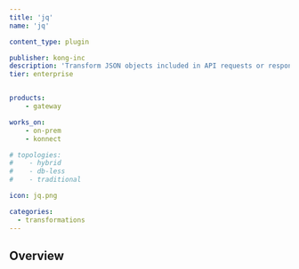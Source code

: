 ```yaml
---
title: 'jq'
name: 'jq'

content_type: plugin

publisher: kong-inc
description: 'Transform JSON objects included in API requests or responses using jq programs.'
tier: enterprise


products:
    - gateway

works_on:
    - on-prem
    - konnect

# topologies:
#    - hybrid
#    - db-less
#    - traditional

icon: jq.png

categories:
  - transformations
---
```


## Overview
